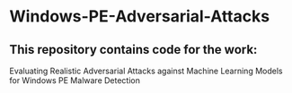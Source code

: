 # Windows-PE-Adversarial-Attacks
## This repository contains code for the work:


Evaluating Realistic Adversarial Attacks against Machine Learning Models for Windows PE Malware Detection
